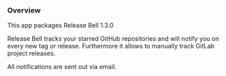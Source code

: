 ### Overview

This app packages Release Bell <upstream>1.3.0</upstream>

Release Bell tracks your starred GitHub repositories and will notify you on every new tag or release.
Furthermore it allows to manually track GitLab project releases.

All notifications are sent out via email.
